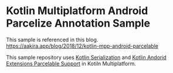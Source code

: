 # Kotlin Multiplatform Android Parcelize Annotation Sample

This sample is referenced in this blog.  
https://aakira.app/blog/2018/12/kotlin-mpp-android-parcelable

This sample repository uses [Kotlin Serialization](https://github.com/Kotlin/kotlinx.serialization) and [Kotlin Andorid Extensions Parcelable Support](https://kotlinlang.org/docs/tutorials/android-plugin.html#parcelable) in Kotiln Multiplatform.

